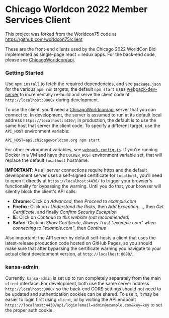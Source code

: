 # Chicago Worldcon 2022 Member Services Client

This project was forked from the Worldcon75 code at https://github.com/worldcon75/client

These are the front-end clients used by the Chicago 2022 WorldCon Bid
implemented as single-page react + redux apps. For the back-end code, please see
[ChicagoWorldcon/api](https://github.com/ChicagoWorldcon/api).


### Getting Started

Use `npm install` to fetch the required dependencies, and see [`package.json`](./package.json) for
the various `npm run` targets; the default `npm start` uses
[webpack-dev-server](https://webpack.github.io/docs/webpack-dev-server.html) to incrementally
re-build and serve the client code at `http://localhost:8080/` during development.

To use the client, you'll need a [ChicagoWorldcon/api](https://github.com/ChicagoWorldcon/api) server that
you can connect to. In development, the server is assumed to run at its default local address
`https://localhost:4430/`; in production, the default is to use the same host that server the
client code. To specify a different target, use the `API_HOST` environment variable:

```
API_HOST=api.chicagoworldcon.org npm start
```

For other environment variables, see [`webpack.config.js`](./webpack.config.js). If you're running
Docker in a VM and have the `DOCKER_HOST` environment variable set, that will replace the default
`localhost` hostname.

**IMPORTANT**: As all server connections require https and the default development server uses a
self-signed certificate for `localhost`, you'll need to open it directly at `https://localhost:4430/`
to trigger your browser's functionality for bypassing the warning. Until you do that, your browser
will silently block the client's API calls:

  - **Chrome**: Click on _Advanced_, then _Proceed to example.com_
  - **Firefox**: Click on _I Understand the Risks_, then _Add Exception...._, then _Get
    Certificate_, and finally _Confirm Security Exception_
  - **IE**: Click on _Continue to this website (not recommended)_
  - **Safari**: Click on _Show Certificate_, _Always Trust "example.com" when connecting to
    "example.com"_, then _Continue_

Also important: the API server by default self-hosts a client that uses the latest-release
production code hosted on GitHub Pages, so you should make sure that after bypassing the certificate
warning you navigate to your actual client development version, at `http://localhost:8080/`.


### kansa-admin

 Currently, `kansa-admin` is set up to run completely separately from the main `client` interface.
 For development, both use the same server address `http://localhost:8080/` so the back-end CORS
 settings should not need to be updated and authentication cookies can be shared. To use it, it may
 be easier to login first using `client`, or by visiting the API endpoint
 `https://localhost:4430/api/login?email=admin@example.com&key=key` to set the proper auth cookie.
